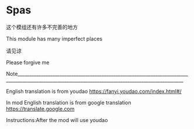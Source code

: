 # Spas
这个模组还有许多不完善的地方

This module has many imperfect places

请见谅

Please forgive me


Note_____________________________________________________________________________________________________________________________________________________

English translation is from youdao https://fanyi.youdao.com/index.html#/

In mod English translation is from google translation https://translate.google.com

Instructions:After the mod will use youdao 
